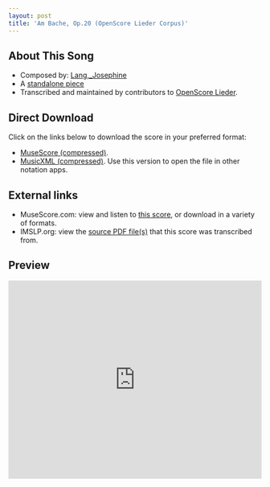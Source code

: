 ```yaml
---
layout: post
title: 'Am Bache, Op.20 (OpenScore Lieder Corpus)'
---
```


## About This Song

- Composed by: [Lang,_Josephine](https://fourscoreandmore.org/openscore/lieder/Lang,_Josephine)
- A [standalone piece](https://fourscoreandmore.org/openscore/lieder/Lang,_Josephine/_)
- Transcribed and maintained by contributors to [OpenScore Lieder].

[OpenScore Lieder]: https://musescore.com/openscore-lieder-corpus

## Direct Download

Click on the links below to download the score in your preferred format:
- [MuseScore (compressed)](https://github.com/openscore/lieder/blob/main/scores/Lang,_Josephine/_/Am_Bache,_Op.20/lc6093956.mscz?raw=true).
- [MusicXML (compressed)](https://github.com/openscore/lieder/blob/main/scores/Lang,_Josephine/_/Am_Bache,_Op.20/lc6093956.mxl?raw=true). Use this version to open the file in other notation apps.

## External links

- MuseScore.com: view and listen to [this score][MuseScore], or download in a variety of formats.
- IMSLP.org: view the [source PDF file(s)][IMSLP] that this score was transcribed from.

[MuseScore]: https://musescore.com/score/6093956
[IMSLP]: https://imslp.org/wiki/Special:ReverseLookup/617003

## Preview

<iframe width="100%" height="394" src="https://musescore.com/openscore-lieder-corpus/scores/6093956/embed" frameborder="0" allowfullscreen allow="autoplay; fullscreen"></iframe>
